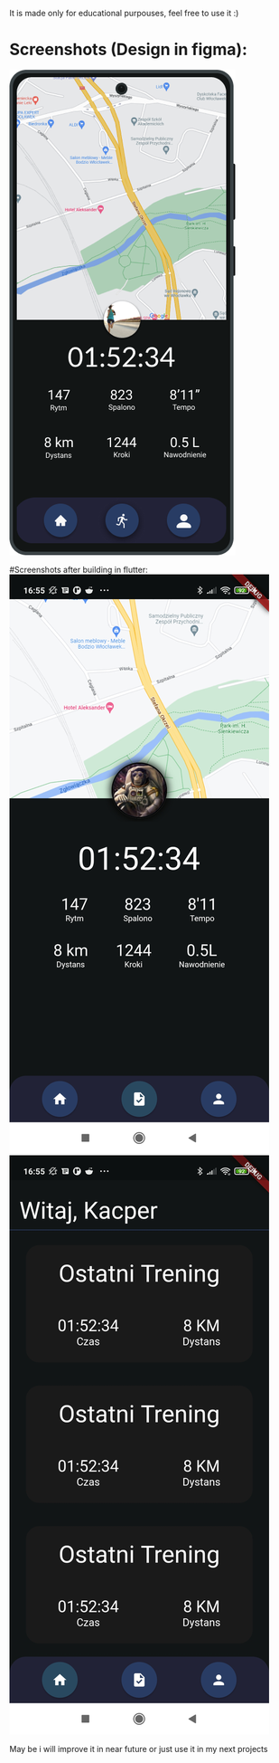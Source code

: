 It is made only for educational purpouses, feel free to use it :)
# Screenshots (Design in figma):
![1st image](/images/1.png?raw=true "1st image")

#Screenshots after building in flutter:
![2nd image](/images/2.jpg?raw=true "2nd image")
![3rd image](/images/3.jpg?raw=true "3rd image")

May be i will improve it in near future or just use it in my next projects
